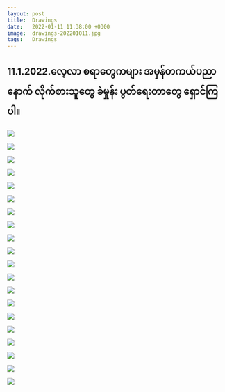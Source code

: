 ```yaml
---
layout: post
title:  Drawings 
date:   2022-01-11 11:38:00 +0300
image:  drawings-202201011.jpg
tags:   Drawings
---
```

## 11.1.2022. ​လေ့လာ စရာ​တွေကများ အမှန်တကယ်ပညာ​နောက် လိုက်စားသူ​တွေ ခဲမှုန်း ပွတ်​ရေးတာ​တွေ ​ရှောင်ကြပါ။

![]({{site.baseurl}}/img/drawings-202201011/01.jpg)

![]({{site.baseurl}}/img/drawings-202201011/02.jpg)

![]({{site.baseurl}}/img/drawings-202201011/03.jpg)

![]({{site.baseurl}}/img/drawings-202201011/04.jpg)

![]({{site.baseurl}}/img/drawings-202201011/05.jpg)

![]({{site.baseurl}}/img/drawings-202201011/06.jpg)

![]({{site.baseurl}}/img/drawings-202201011/07.jpg)

![]({{site.baseurl}}/img/drawings-202201011/08.jpg)

![]({{site.baseurl}}/img/drawings-202201011/09.jpg)

![]({{site.baseurl}}/img/drawings-202201011/10.jpg)

![]({{site.baseurl}}/img/drawings-202201011/11.jpg)

![]({{site.baseurl}}/img/drawings-202201011/12.jpg)

![]({{site.baseurl}}/img/drawings-202201011/13.jpg)

![]({{site.baseurl}}/img/drawings-202201011/14.jpg)

![]({{site.baseurl}}/img/drawings-202201011/15.jpg)

![]({{site.baseurl}}/img/drawings-202201011/16.jpg)

![]({{site.baseurl}}/img/drawings-202201011/17.jpg)

![]({{site.baseurl}}/img/drawings-202201011/18.jpg)

![]({{site.baseurl}}/img/drawings-202201011/19.jpg)

![]({{site.baseurl}}/img/drawings-202201011/20.jpg)
